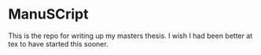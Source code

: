 # ManuSCript


This is the repo for writing up my masters thesis. I wish I had been better at tex to have started this sooner.
